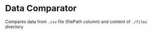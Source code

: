 # Data Comparator
Compares data from ```.csv``` file (filePath column) and content of ```./files``` directory
